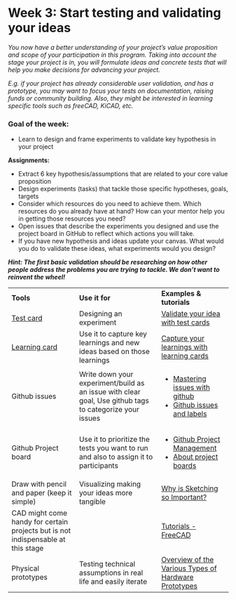 # Week 3: Start testing and validating your ideas

_You now have a better understanding of your project’s value proposition and scope of your participation in this program. Taking into account the stage your project is in, you will formulate ideas and concrete tests that will help you make decisions for advancing your project._

_E.g. if your project has already considerable user validation, and has a prototype, you may want to focus your tests on documentation, raising funds or community building. Also, they might be interested in learning specific tools such as freeCAD, KiCAD, etc._

### Goal of the week:
- Learn to design and frame experiments to validate key hypothesis in your project

**Assignments:**

*   Extract 6 key hypothesis/assumptions that are related to your core value proposition
*   Design experiments (tasks) that tackle those specific hypotheses, goals, targets
*   Consider which resources do you need to achieve them. Which resources do you already have at hand? How can your mentor help you in getting those resources you need?
*   Open issues that describe the experiments you designed and use the project board in GitHub to reflect which actions you will take.
*   If you have new hypothesis and ideas update your canvas. What would you do to validate these ideas, what experiments would you design?

**_Hint: The first basic validation should be researching on how other people address the problems you are trying to tackle. We don’t want to reinvent the wheel!_**

<table>
  <tr>
   <td><strong>Tools</strong>
   </td>
   <td><strong>Use it for</strong>
   </td>
   <td><strong>Examples & tutorials</strong>
   </td>
  </tr>
  <tr>
   <td><a href="https://assets.strategyzer.com/assets/resources/the-test-card.pdf">Test card</a>
   </td>
   <td>Designing an experiment
   </td>
   <td><a href="https://www.youtube.com/watch?v=cW46ySJmLD8">Validate your idea with test cards</a>
   </td>
  </tr>
  <tr>
   <td><a href="https://strategyzr.s3.amazonaws.com/assets/vpd/resources/the-learning-card.pdf">Learning card</a>
   </td>
   <td>Use it to capture key learnings and new ideas based on those learnings
   </td>
   <td><a href="https://www.youtube.com/watch?v=U1FlRmg7j-o">Capture your learnings with learning cards</a>
   </td>
  </tr>
  <tr>
   <td>Github issues
   </td>
   <td>Write down your experiment/build as an issue with clear goal, Use github tags to categorize your issues
   </td>
   <td>
   <ul>
   <li><a href="https://guides.github.com/features/issues/"> Mastering issues with github</a></li>
    <li><a href="https://www.youtube.com/watch?v=YshvUGgF_3o"> Github issues and labels</a></li>
    </ul>
   </td>
  </tr>
  <tr>
   <td>Github Project board
   </td>
   <td>Use it to prioritize the tests you want to run and also to assign it to participants
   </td>
   <td>
   <ul>
   <li><a href="https://www.youtube.com/watch?v=ff5cBkPg-bQ">Github Project Management</a></li>
<li><a href="https://help.github.com/en/github/managing-your-work-on-github/about-project-boards">About project boards</a></li>
</ul>
   </td>
  </tr>
  <tr>
   <td>Draw with pencil and paper (keep it simple)
   </td>
   <td>Visualizing making your ideas more tangible
   </td>
   <td><a href="https://www.youtube.com/watch?v=TTu-HmzWOX8">Why is Sketching so Important?</a>
   </td>
  </tr>
  <tr>
   <td>CAD might come handy for certain projects but is not indispensable at this stage
   </td>
   <td>
   </td>
   <td><a href="https://www.freecadweb.org/wiki/Tutorials">Tutorials - FreeCAD</a>
   </td>
  </tr>
  <tr>
   <td>Physical prototypes
   </td>
   <td>Testing technical assumptions in real life and easily iterate
   </td>
   <td><a href="https://predictabledesigns.com/overview-of-the-various-types-of-hardware-prototypes/">Overview of the Various Types of Hardware Prototypes</a>
   </td>
  </tr>
</table>

